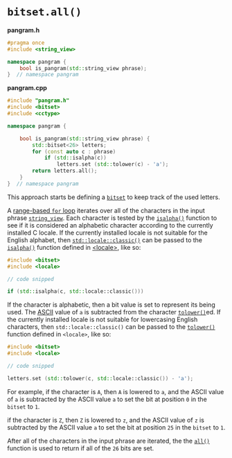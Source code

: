 # `bitset.all()`


**pangram.h**
```cpp
#pragma once
#include <string_view>

namespace pangram {
    bool is_pangram(std::string_view phrase);
}  // namespace pangram
```

**pangram.cpp**

```cpp
#include "pangram.h"
#include <bitset>
#include <cctype>

namespace pangram {

    bool is_pangram(std::string_view phrase) {
        std::bitset<26> letters;
        for (const auto c : phrase)
            if (std::isalpha(c))
                letters.set (std::tolower(c) - 'a');
        return letters.all();
    }
}  // namespace pangram
```

This approach starts be defining a [`bitset`][bitset] to keep track of the used letters.

A [range-based `for` loop][ranged-for] iterates over all of the characters in the input phrase [`string_view`][stringview].
Each character is tested by the [`isalpha()`][isalpha] function to see if it is considered an alphabetic character according to the currently installed C locale.
If the currently installed locale is not suitable for the English alphabet, then [`std::locale::classic()`][locale-classic] can be passed to the [`isalpha()`][isalpha-locale] function defined in [&lt;locale&gt;][locale], like so:

```cpp
#include <bitset>
#include <locale>

// code snipped

if (std::isalpha(c, std::locale::classic()))
```

If the character is alphabetic, then a bit value is set to represent its being used.
The [ASCII][ascii] value of `a` is subtracted from the character [`tolower()`][tolower]ed.
If the currently installed locale is not suitable for lowercasing English characters, then `std::locale::classic()` can be passed to the [`tolower()`][tolower-locale] function defined in `<locale>`, like so:

```cpp
#include <bitset>
#include <locale>

// code snipped

letters.set (std::tolower(c, std::locale::classic()) - 'a');
```

For example, if the character is `A`, then `A` is lowered to `a`, and the ASCII value of `a` is subtracted by the ASCII value `a` to set the bit at position `0` in the `bitset` to `1`.

if the character is `Z`, then `Z` is lowered to `z`, and the ASCII value of `z` is subtracted by the ASCII value `a` to set the bit at position `25` in the `bitset` to `1`.

After all of the characters in the input phrase are iterated, the the [`all()`][all] function is used to return if all of the `26` bits are set.

[bitset]: https://en.cppreference.com/w/cpp/utility/bitset
[ranged-for]: https://en.cppreference.com/w/cpp/language/range-for
[stringview]: https://en.cppreference.com/w/cpp/header/string_view
[isalpha]: https://en.cppreference.com/w/cpp/string/byte/isalpha
[isalpha-locale]: https://en.cppreference.com/w/cpp/locale/isalpha
[locale]: https://en.cppreference.com/w/cpp/header/locale
[locale-classic]: https://en.cppreference.com/w/cpp/locale/locale/classic
[tolower]: https://en.cppreference.com/w/cpp/string/byte/tolower
[tolower-locale]: https://en.cppreference.com/w/cpp/locale/tolower
[ascii]: https://www.asciitable.com/
[all]: https://en.cppreference.com/w/cpp/utility/bitset/all_any_none
